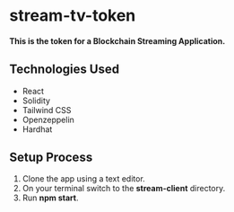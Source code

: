 # stream-tv-token
#### This is the token for a Blockchain Streaming Application.

## Technologies Used
* React
* Solidity
* Tailwind CSS
* Openzeppelin
* Hardhat

## Setup Process
1. Clone the app using a text editor.
2. On your terminal switch to the __stream-client__ directory. 
3. Run __npm start__.
